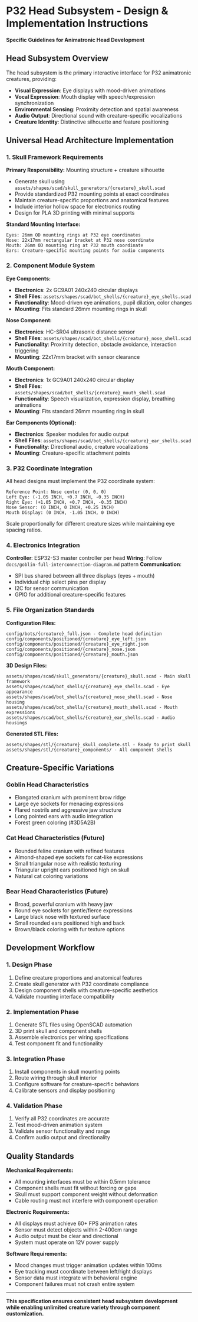 # P32 Head Subsystem - Design & Implementation Instructions
**Specific Guidelines for Animatronic Head Development**

## Head Subsystem Overview

The head subsystem is the primary interactive interface for P32 animatronic creatures, providing:
- **Visual Expression**: Eye displays with mood-driven animations
- **Vocal Expression**: Mouth display with speech/expression synchronization  
- **Environmental Sensing**: Proximity detection and spatial awareness
- **Audio Output**: Directional sound with creature-specific vocalizations
- **Creature Identity**: Distinctive silhouette and feature positioning

## Universal Head Architecture Implementation

### 1. Skull Framework Requirements

**Primary Responsibility:** Mounting structure + creature silhouette
- Generate skull using `assets/shapes/scad/skull_generators/{creature}_skull.scad`
- Provide standardized P32 mounting points at exact coordinates
- Maintain creature-specific proportions and anatomical features
- Include interior hollow space for electronics routing
- Design for PLA 3D printing with minimal supports

**Standard Mounting Interface:**
```
Eyes: 26mm OD mounting rings at P32 eye coordinates
Nose: 22x17mm rectangular bracket at P32 nose coordinate  
Mouth: 26mm OD mounting ring at P32 mouth coordinate
Ears: Creature-specific mounting points for audio components
```

### 2. Component Module System

**Eye Components:**
- **Electronics**: 2x GC9A01 240x240 circular displays
- **Shell Files**: `assets/shapes/scad/bot_shells/{creature}_eye_shells.scad`
- **Functionality**: Mood-driven eye animations, pupil dilation, color changes
- **Mounting**: Fits standard 26mm mounting rings in skull

**Nose Component:**  
- **Electronics**: HC-SR04 ultrasonic distance sensor
- **Shell Files**: `assets/shapes/scad/bot_shells/{creature}_nose_shell.scad`
- **Functionality**: Proximity detection, obstacle avoidance, interaction triggering
- **Mounting**: 22x17mm bracket with sensor clearance

**Mouth Component:**
- **Electronics**: 1x GC9A01 240x240 circular display  
- **Shell Files**: `assets/shapes/scad/bot_shells/{creature}_mouth_shell.scad`
- **Functionality**: Speech visualization, expression display, breathing animations
- **Mounting**: Fits standard 26mm mounting ring in skull

**Ear Components (Optional):**
- **Electronics**: Speaker modules for audio output
- **Shell Files**: `assets/shapes/scad/bot_shells/{creature}_ear_shells.scad`  
- **Functionality**: Directional audio, creature vocalizations
- **Mounting**: Creature-specific attachment points

### 3. P32 Coordinate Integration

All head designs must implement the P32 coordinate system:
```
Reference Point: Nose center (0, 0, 0)
Left Eye: (-1.05 INCH, +0.7 INCH, -0.35 INCH)  
Right Eye: (+1.05 INCH, +0.7 INCH, -0.35 INCH)
Nose Sensor: (0 INCH, 0 INCH, +0.25 INCH)
Mouth Display: (0 INCH, -1.05 INCH, 0 INCH)
```

Scale proportionally for different creature sizes while maintaining eye spacing ratios.

### 4. Electronics Integration

**Controller**: ESP32-S3 master controller per head
**Wiring**: Follow `docs/goblin-full-interconnection-diagram.md` pattern
**Communication**: 
- SPI bus shared between all three displays (eyes + mouth)
- Individual chip select pins per display
- I2C for sensor communication
- GPIO for additional creature-specific features

### 5. File Organization Standards

**Configuration Files:**
```
config/bots/{creature}_full.json - Complete head definition
config/components/positioned/{creature}_eye_left.json
config/components/positioned/{creature}_eye_right.json  
config/components/positioned/{creature}_nose.json
config/components/positioned/{creature}_mouth.json
```

**3D Design Files:**
```
assets/shapes/scad/skull_generators/{creature}_skull.scad - Main skull framework
assets/shapes/scad/bot_shells/{creature}_eye_shells.scad - Eye appearance  
assets/shapes/scad/bot_shells/{creature}_nose_shell.scad - Nose housing
assets/shapes/scad/bot_shells/{creature}_mouth_shell.scad - Mouth expressions
assets/shapes/scad/bot_shells/{creature}_ear_shells.scad - Audio housings
```

**Generated STL Files:**
```
assets/shapes/stl/{creature}_skull_complete.stl - Ready to print skull
assets/shapes/stl/{creature}_components/ - All component shells
```

## Creature-Specific Variations

### Goblin Head Characteristics
- Elongated cranium with prominent brow ridge  
- Large eye sockets for menacing expressions
- Flared nostrils and aggressive jaw structure
- Long pointed ears with audio integration
- Forest green coloring (#3D5A2B)

### Cat Head Characteristics (Future)
- Rounded feline cranium with refined features
- Almond-shaped eye sockets for cat-like expressions  
- Small triangular nose with realistic texturing
- Triangular upright ears positioned high on skull
- Natural cat coloring variations

### Bear Head Characteristics (Future)  
- Broad, powerful cranium with heavy jaw
- Round eye sockets for gentle/fierce expressions
- Large black nose with textured surface
- Small rounded ears positioned high and back
- Brown/black coloring with fur texture options

## Development Workflow

### 1. Design Phase
1. Define creature proportions and anatomical features
2. Create skull generator with P32 coordinate compliance
3. Design component shells with creature-specific aesthetics  
4. Validate mounting interface compatibility

### 2. Implementation Phase  
1. Generate STL files using OpenSCAD automation
2. 3D print skull and component shells
3. Assemble electronics per wiring specifications
4. Test component fit and functionality

### 3. Integration Phase
1. Install components in skull mounting points  
2. Route wiring through skull interior
3. Configure software for creature-specific behaviors
4. Calibrate sensors and display positioning

### 4. Validation Phase
1. Verify all P32 coordinates are accurate
2. Test mood-driven animation system  
3. Validate sensor functionality and range
4. Confirm audio output and directionality

## Quality Standards

**Mechanical Requirements:**
- All mounting interfaces must be within 0.5mm tolerance
- Component shells must fit without forcing or gaps
- Skull must support component weight without deformation
- Cable routing must not interfere with component operation

**Electronic Requirements:**  
- All displays must achieve 60+ FPS animation rates
- Sensor must detect objects within 2-400cm range
- Audio output must be clear and directional  
- System must operate on 12V power supply

**Software Requirements:**
- Mood changes must trigger animation updates within 100ms
- Eye tracking must coordinate between left/right displays  
- Sensor data must integrate with behavioral engine
- Component failures must not crash entire system

---

**This specification ensures consistent head subsystem development while enabling unlimited creature variety through component customization.**